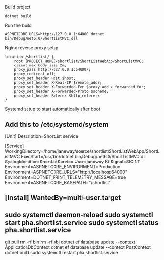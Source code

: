 ﻿Build project
    
    dotnet build

Run the build
 
    ASPNETCORE_URLS=http://127.0.0.1:64000 dotnet bin/Debug/net6.0/ShortListMVC.dll

Nginx reverse proxy setup

    location /shortlist/ {
	    root [PROJECT_HOME]/shortlist/ShortListWebApp/ShortListMVC;
	    client_max_body_size 2m;
        proxy_pass http://127.0.0.1:64000/; 
	    proxy_redirect off;
        proxy_set_header Host $host;
        proxy_set_header X-Real-IP $remote_addr;
        proxy_set_header X-Forwarded-For $proxy_add_x_forwarded_for;
        proxy_set_header X-Forwarded-Proto $scheme;
	    proxy_set_header Referer $http_referer;           
    }

Systemd setup to start automatically after boot

Add this to /etc/systemd/system
---

[Unit]
Description=ShortList service

[Service]
WorkingDirectory=/home/janeway/source/shortlist/ShortListWebApp/ShortListMVC
ExecStart=/usr/bin/dotnet bin/Debug/net6.0/ShortListMVC.dll
SyslogIdentifier=ShortListService
User=janeway
KillSignal=SIGINT
Environment=ASPNETCORE_ENVIRONMENT=Production
Environment=ASPNETCORE_URLS="http://localhost:64000"
Environment=DOTNET_PRINT_TELEMETRY_MESSAGE=true
Environment=ASPNETCORE_BASEPATH="/shortlist"

[Install]
WantedBy=multi-user.target
---

sudo systemctl daemon-reload
sudo systemctl start pha.shortlist.service
sudo systemctl status pha.shortlist.service
---
 
 git pull
 rm -rf bin
 rm -rf obj
 dotnet ef database update --context ApplicationDbContext
 dotnet ef database update --context PostContext
 dotnet build
 sudo systemctl restart pha.shortlist.service